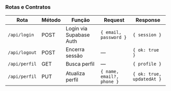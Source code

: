 ### Rotas e Contratos

| Rota | Método | Função | Request | Response |
| --- | --- | --- | --- | --- |
| `/api/login` | POST | Login via Supabase Auth | `{ email, password }` | `{ session }` |
| `/api/logout` | POST | Encerra sessão | — | `{ ok: true }` |
| `/api/perfil` | GET | Busca perfil | — | `{ profile }` |
| `/api/perfil` | PUT | Atualiza perfil | `{ name, email?, phone }` | `{ ok: true, updatedAt }` |